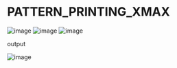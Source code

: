 # PATTERN_PRINTING_XMAX
![image](https://user-images.githubusercontent.com/115396834/216966737-109bfb74-f43a-48a8-ac98-ef9d598a702a.png)
![image](https://user-images.githubusercontent.com/115396834/216966795-73e2f0d6-a849-4637-8f66-608171e0f961.png)
![image](https://user-images.githubusercontent.com/115396834/216966860-54d406ca-4802-4159-8d20-3462c979c17c.png)

output

![image](https://user-images.githubusercontent.com/115396834/216966972-abf1f088-d21f-46f6-ba48-f3ea37accf05.png)
